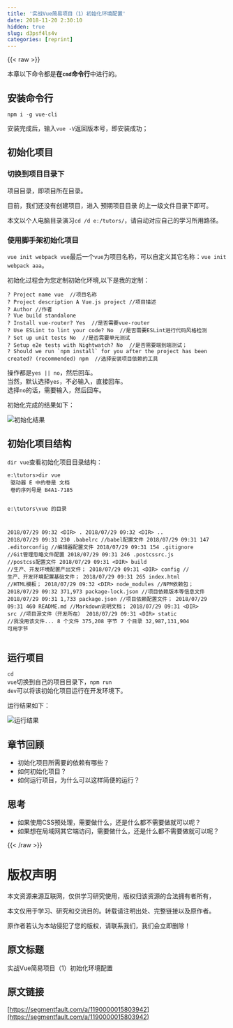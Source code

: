 ```yaml
---
title: '实战Vue简易项目（1）初始化环境配置' 
date: 2018-11-20 2:30:10
hidden: true
slug: d3psf4ls4v
categories: [reprint]
---
```


{{< raw >}}
<p>&#x672C;&#x7AE0;&#x4EE5;&#x4E0B;&#x547D;&#x4EE4;&#x90FD;&#x662F;<strong>&#x5728;<code>cmd</code>&#x547D;&#x4EE4;&#x884C;</strong>&#x4E2D;&#x8FDB;&#x884C;&#x7684;&#x3002;</p><h2>&#x5B89;&#x88C5;&#x547D;&#x4EE4;&#x884C;</h2><p><code>npm i -g vue-cli</code></p><p>&#x5B89;&#x88C5;&#x5B8C;&#x6210;&#x540E;&#xFF0C;&#x8F93;&#x5165;<code>vue -V</code>&#x8FD4;&#x56DE;&#x7248;&#x672C;&#x53F7;&#xFF0C;&#x5373;&#x5B89;&#x88C5;&#x6210;&#x529F;&#xFF1B;</p><h2>&#x521D;&#x59CB;&#x5316;&#x9879;&#x76EE;</h2><h3>&#x5207;&#x6362;&#x5230;&#x9879;&#x76EE;&#x76EE;&#x5F55;&#x4E0B;</h3><p>&#x9879;&#x76EE;&#x76EE;&#x5F55;&#xFF0C;&#x5373;&#x9879;&#x76EE;&#x6240;&#x5728;&#x76EE;&#x5F55;&#x3002;</p><p>&#x76EE;&#x524D;&#xFF0C;&#x6211;&#x4EEC;&#x8FD8;&#x6CA1;&#x6709;&#x521B;&#x5EFA;&#x9879;&#x76EE;&#xFF0C;&#x8FDB;&#x5165; &#x9884;&#x671F;&#x9879;&#x76EE;&#x76EE;&#x5F55; &#x7684;&#x4E0A;&#x4E00;&#x7EA7;&#x6587;&#x4EF6;&#x76EE;&#x5F55;&#x4E0B;&#x5373;&#x53EF;&#x3002;</p><p>&#x672C;&#x6587;&#x4EE5;&#x4E2A;&#x4EBA;&#x7535;&#x8111;&#x76EE;&#x5F55;&#x6F14;&#x4E60;<code>cd /d e:/tutors/</code>&#xFF0C;&#x8BF7;&#x81EA;&#x52A8;&#x5BF9;&#x5E94;&#x81EA;&#x5DF1;&#x7684;&#x5B66;&#x4E60;&#x6240;&#x7528;&#x8DEF;&#x5F84;&#x3002;</p><h3>&#x4F7F;&#x7528;&#x811A;&#x624B;&#x67B6;&#x521D;&#x59CB;&#x5316;&#x9879;&#x76EE;</h3><p><code>vue init webpack vue</code>&#x6700;&#x540E;&#x4E00;&#x4E2A;<code>vue</code>&#x4E3A;&#x9879;&#x76EE;&#x540D;&#x79F0;&#xFF0C;&#x53EF;&#x4EE5;&#x81EA;&#x5B9A;&#x4E49;&#x5176;&#x5B83;&#x540D;&#x79F0;&#xFF1A;<code>vue init webpack aaa</code>&#x3002;</p><p>&#x521D;&#x59CB;&#x5316;&#x8FC7;&#x7A0B;&#x4F1A;&#x4E3A;&#x60A8;&#x5B9A;&#x5236;&#x521D;&#x59CB;&#x5316;&#x73AF;&#x5883;,&#x4EE5;&#x4E0B;&#x662F;&#x6211;&#x7684;&#x5B9A;&#x5236;&#xFF1A;</p><pre><code>? Project name vue  //&#x9879;&#x76EE;&#x540D;&#x79F0;
? Project description A Vue.js project //&#x9879;&#x76EE;&#x63CF;&#x8FF0;
? Author //&#x4F5C;&#x8005;
? Vue build standalone
? Install vue-router? Yes  //&#x662F;&#x5426;&#x9700;&#x8981;vue-router
? Use ESLint to lint your code? No  //&#x662F;&#x5426;&#x9700;&#x8981;ESLint&#x8FDB;&#x884C;&#x4EE3;&#x7801;&#x98CE;&#x683C;&#x68C0;&#x6D4B;
? Set up unit tests No  //&#x662F;&#x5426;&#x9700;&#x8981;&#x5355;&#x5143;&#x6D4B;&#x8BD5;
? Setup e2e tests with Nightwatch? No  //&#x662F;&#x5426;&#x9700;&#x8981;&#x7AEF;&#x5230;&#x7AEF;&#x6D4B;&#x8BD5;&#xFF1B;
? Should we run `npm install` for you after the project has been created? (recommended) npm  //&#x9009;&#x62E9;&#x5B89;&#x88C5;&#x9879;&#x76EE;&#x4F9D;&#x8D56;&#x7684;&#x5DE5;&#x5177;</code></pre><p>&#x64CD;&#x4F5C;&#x90FD;&#x662F;<code>yes || no</code>&#xFF0C;&#x7136;&#x540E;&#x56DE;&#x8F66;&#x3002;<br>&#x5F53;&#x7136;&#xFF0C;&#x9ED8;&#x8BA4;&#x9009;&#x62E9;<code>yes</code>&#xFF0C;&#x4E0D;&#x5FC5;&#x8F93;&#x5165;&#xFF0C;&#x76F4;&#x63A5;&#x56DE;&#x8F66;&#x3002;<br>&#x9009;&#x62E9;<code>no</code>&#x7684;&#x8BDD;&#xFF0C;&#x9700;&#x8981;&#x8F93;&#x5165;&#xFF0C;&#x7136;&#x540E;&#x56DE;&#x8F66;&#x3002;</p><p>&#x521D;&#x59CB;&#x5316;&#x5B8C;&#x6210;&#x7684;&#x7ED3;&#x679C;&#x5982;&#x4E0B;&#xFF1A;</p><p><span class="img-wrap"><img data-src="/img/bVbetlt?w=618&amp;h=163" src="https://static.alili.tech/img/bVbetlt?w=618&amp;h=163" alt="&#x521D;&#x59CB;&#x5316;&#x7ED3;&#x679C;" title="&#x521D;&#x59CB;&#x5316;&#x7ED3;&#x679C;"></span></p><h2>&#x521D;&#x59CB;&#x5316;&#x9879;&#x76EE;&#x7ED3;&#x6784;</h2><p><code>dir vue</code>&#x67E5;&#x770B;&#x521D;&#x59CB;&#x5316;&#x9879;&#x76EE;&#x76EE;&#x5F55;&#x7ED3;&#x6784;&#xFF1A;</p><pre><code>e:\tutors&gt;dir vue
 &#x9A71;&#x52A8;&#x5668; E &#x4E2D;&#x7684;&#x5377;&#x662F; &#x6587;&#x6863;
 &#x5377;&#x7684;&#x5E8F;&#x5217;&#x53F7;&#x662F; B4A1-7185

 e:\tutors\vue &#x7684;&#x76EE;&#x5F55;

2018/07/29  09:32    &lt;DIR&gt;          .
2018/07/29  09:32    &lt;DIR&gt;          ..
2018/07/29  09:31               230 .babelrc  //babel&#x914D;&#x7F6E;&#x6587;&#x4EF6;
2018/07/29  09:31               147 .editorconfig  //&#x7F16;&#x8F91;&#x5668;&#x914D;&#x7F6E;&#x6587;&#x4EF6;
2018/07/29  09:31               154 .gitignore  //Git&#x7BA1;&#x7406;&#x5FFD;&#x7565;&#x6587;&#x4EF6;&#x914D;&#x7F6E;
2018/07/29  09:31               246 .postcssrc.js  //postcss&#x914D;&#x7F6E;&#x6587;&#x4EF6;
2018/07/29  09:31    &lt;DIR&gt;          build  //&#x751F;&#x4EA7;&#x3001;&#x5F00;&#x53D1;&#x73AF;&#x5883;&#x914D;&#x7F6E;&#x4EA7;&#x51FA;&#x6587;&#x4EF6;&#xFF1B;
2018/07/29  09:31    &lt;DIR&gt;          config  // &#x751F;&#x4EA7;&#x3001;&#x5F00;&#x53D1;&#x73AF;&#x5883;&#x914D;&#x7F6E;&#x57FA;&#x7840;&#x6587;&#x4EF6;&#xFF1B;
2018/07/29  09:31               265 index.html  //HTML&#x6A21;&#x677F;&#xFF1B;
2018/07/29  09:32    &lt;DIR&gt;          node_modules  //NPM&#x4F9D;&#x8D56;&#x5305;&#xFF1B;
2018/07/29  09:32           371,973 package-lock.json  //&#x9879;&#x76EE;&#x4F9D;&#x8D56;&#x7248;&#x672C;&#x7B49;&#x4FE1;&#x606F;&#x6587;&#x4EF6;
2018/07/29  09:31             1,733 package.json  //&#x9879;&#x76EE;&#x4F9D;&#x8D56;&#x914D;&#x7F6E;&#x6587;&#x4EF6;&#xFF1B;
2018/07/29  09:31               460 README.md  //Markdown&#x8BF4;&#x660E;&#x6587;&#x6863;&#xFF1B;
2018/07/29  09:31    &lt;DIR&gt;          src  //&#x9879;&#x76EE;&#x6E90;&#x6587;&#x4EF6;&#xFF08;&#x5F00;&#x53D1;&#x6240;&#x5728;&#xFF09;
2018/07/29  09:31    &lt;DIR&gt;          static  //&#x6211;&#x6CA1;&#x7528;&#x8BE5;&#x6587;&#x4EF6;...
               8 &#x4E2A;&#x6587;&#x4EF6;        375,208 &#x5B57;&#x8282;
               7 &#x4E2A;&#x76EE;&#x5F55; 32,987,131,904 &#x53EF;&#x7528;&#x5B57;&#x8282;</code></pre><h2>&#x8FD0;&#x884C;&#x9879;&#x76EE;</h2><p><code>cd vue</code>&#x5207;&#x6362;&#x5230;&#x81EA;&#x5DF1;&#x7684;&#x9879;&#x76EE;&#x76EE;&#x5F55;&#x4E0B;&#xFF0C;<code>npm run dev</code>&#x53EF;&#x4EE5;&#x5C06;&#x8BE5;&#x521D;&#x59CB;&#x5316;&#x9879;&#x76EE;&#x8FD0;&#x884C;&#x5728;&#x5F00;&#x53D1;&#x73AF;&#x5883;&#x4E0B;&#x3002;</p><p>&#x8FD0;&#x884C;&#x7ED3;&#x679C;&#x5982;&#x4E0B;&#xFF1A;</p><p><span class="img-wrap"><img data-src="/img/bVbetlR?w=502&amp;h=544" src="https://static.alili.tech/img/bVbetlR?w=502&amp;h=544" alt="&#x8FD0;&#x884C;&#x7ED3;&#x679C;" title="&#x8FD0;&#x884C;&#x7ED3;&#x679C;"></span></p><h2>&#x7AE0;&#x8282;&#x56DE;&#x987E;</h2><ul><li>&#x521D;&#x59CB;&#x5316;&#x9879;&#x76EE;&#x6240;&#x9700;&#x8981;&#x7684;&#x4F9D;&#x8D56;&#x6709;&#x54EA;&#x4E9B;&#xFF1F;</li><li>&#x5982;&#x4F55;&#x521D;&#x59CB;&#x5316;&#x9879;&#x76EE;&#xFF1F;</li><li>&#x5982;&#x4F55;&#x8FD0;&#x884C;&#x9879;&#x76EE;&#xFF0C;&#x4E3A;&#x4EC0;&#x4E48;&#x53EF;&#x4EE5;&#x8FD9;&#x6837;&#x7B80;&#x4FBF;&#x7684;&#x8FD0;&#x884C;&#xFF1F;</li></ul><h2>&#x601D;&#x8003;</h2><ul><li>&#x5982;&#x679C;&#x4F7F;&#x7528;CSS&#x9884;&#x5904;&#x7406;&#xFF0C;&#x9700;&#x8981;&#x505A;&#x4EC0;&#x4E48;&#xFF0C;&#x8FD8;&#x662F;&#x4EC0;&#x4E48;&#x90FD;&#x4E0D;&#x9700;&#x8981;&#x505A;&#x5C31;&#x53EF;&#x4EE5;&#x5462;&#xFF1F;</li><li>&#x5982;&#x679C;&#x60F3;&#x5728;&#x5C40;&#x57DF;&#x7F51;&#x5176;&#x5B83;&#x7AEF;&#x8BBF;&#x95EE;&#xFF0C;&#x9700;&#x8981;&#x505A;&#x4EC0;&#x4E48;&#xFF0C;&#x8FD8;&#x662F;&#x4EC0;&#x4E48;&#x90FD;&#x4E0D;&#x9700;&#x8981;&#x505A;&#x5C31;&#x53EF;&#x4EE5;&#x5462;&#xFF1F;</li></ul>
{{< /raw >}}

# 版权声明
本文资源来源互联网，仅供学习研究使用，版权归该资源的合法拥有者所有，

本文仅用于学习、研究和交流目的。转载请注明出处、完整链接以及原作者。

原作者若认为本站侵犯了您的版权，请联系我们，我们会立即删除！

## 原文标题
实战Vue简易项目（1）初始化环境配置

## 原文链接
[https://segmentfault.com/a/1190000015803942](https://segmentfault.com/a/1190000015803942)

